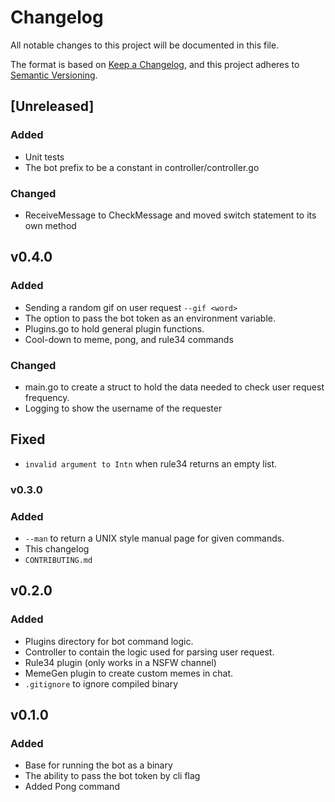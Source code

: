 # Changelog
All notable changes to this project will be documented in this file.

The format is based on [Keep a Changelog](https://keepachangelog.com/en/1.0.0/),
and this project adheres to [Semantic Versioning](https://semver.org/spec/v2.0.0.html).

## [Unreleased]
### Added
- Unit tests
- The bot prefix to be a constant in controller/controller.go

### Changed
- ReceiveMessage to CheckMessage and moved switch statement to its own method

## v0.4.0
### Added
- Sending a random gif on user request `--gif <word>`
- The option to pass the bot token as an environment variable.
- Plugins.go to hold general plugin functions.
- Cool-down to meme, pong, and rule34 commands

### Changed
- main.go to create a struct to hold the data needed to check user request frequency.
- Logging to show the username of the requester

## Fixed
- `invalid argument to Intn` when rule34 returns an empty list.

### v0.3.0
### Added
- `--man` to return a UNIX style manual page for given commands.
- This changelog
- `CONTRIBUTING.md`

## v0.2.0
### Added
- Plugins directory for bot command logic.
- Controller to contain the logic used for parsing user request.
- Rule34 plugin (only works in a NSFW channel)
- MemeGen plugin to create custom memes in chat.
- `.gitignore` to ignore compiled binary

## v0.1.0
### Added
- Base for running the bot as a binary
- The ability to pass the bot token by cli flag
- Added Pong command